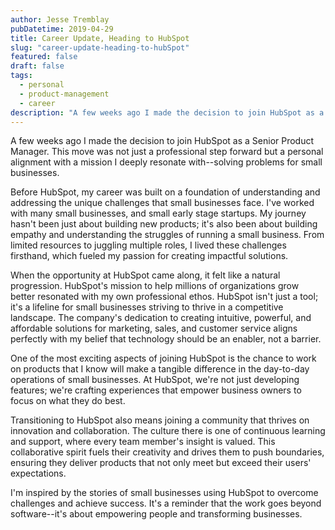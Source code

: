 ```yaml
---
author: Jesse Tremblay
pubDatetime: 2019-04-29
title: Career Update, Heading to HubSpot
slug: "career-update-heading-to-hubSpot"
featured: false
draft: false
tags:
  - personal
  - product-management
  - career
description: "A few weeks ago I made the decision to join HubSpot as a Senior Product Manager."
---
```


A few weeks ago I made the decision to join HubSpot as a Senior Product Manager. This move was not just a professional step forward but a personal alignment with a mission I deeply resonate with--solving problems for small businesses.

Before HubSpot, my career was built on a foundation of understanding and addressing the unique challenges that small businesses face. I've worked with many small businesses, and small early stage startups. My journey hasn't been just about building new products; it's also been about building empathy and understanding the struggles of running a small business. From limited resources to juggling multiple roles, I lived these challenges firsthand, which fueled my passion for creating impactful solutions.

When the opportunity at HubSpot came along, it felt like a natural progression. HubSpot's mission to help millions of organizations grow better resonated with my own professional ethos. HubSpot isn't just a tool; it's a lifeline for small businesses striving to thrive in a competitive landscape. The company's dedication to creating intuitive, powerful, and affordable solutions for marketing, sales, and customer service aligns perfectly with my belief that technology should be an enabler, not a barrier.

One of the most exciting aspects of joining HubSpot is the chance to work on products that I know will make a tangible difference in the day-to-day operations of small businesses. At HubSpot, we're not just developing features; we're crafting experiences that empower business owners to focus on what they do best.

Transitioning to HubSpot also means joining a community that thrives on innovation and collaboration. The culture there is one of continuous learning and support, where every team member's insight is valued. This collaborative spirit fuels their creativity and drives them to push boundaries, ensuring they deliver products that not only meet but exceed their users' expectations.

I'm inspired by the stories of small businesses using HubSpot to overcome challenges and achieve success. It's a reminder that the work goes beyond software--it's about empowering people and transforming businesses.
